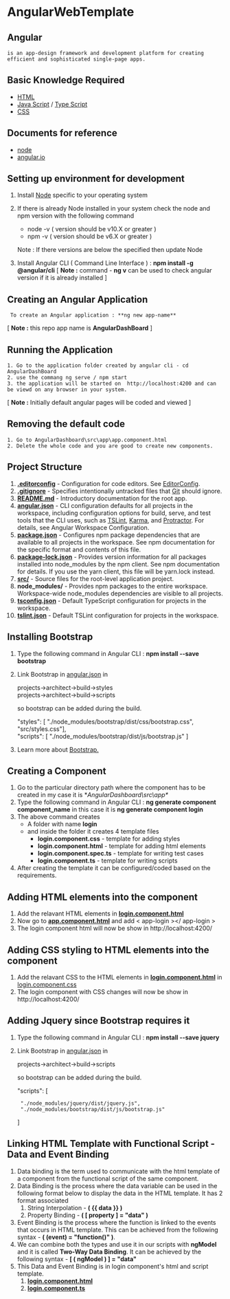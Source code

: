 # AngularWebTemplate
## Angular 
    is an app-design framework and development platform for creating efficient and sophisticated single-page apps.

## Basic Knowledge Required
* [HTML](https://developer.mozilla.org/en-US/docs/Learn/HTML)
* [Java Script](https://developer.mozilla.org/en-US/docs/Web/JavaScript) / [Type Script](https://www.typescriptlang.org/docs/home.html)
* [CSS](https://developer.mozilla.org/en-US/docs/Web/CSS)

## Documents for reference 
* [node](https://nodejs.org/en/docs/)
* [angular.io](https://angular.io/docs)

## Setting up environment for development 
1. Install [Node](https://nodejs.org/en/download/) specific to your operating system 
2. If there is already Node installed in your system check the node and npm version with the following command

   *    node -v ( version should be v10.X or greater ) 
   *    npm -v ( version should be v6.X or greater )
  
    Note : If there versions are below the specified then update Node
3. Install Angular CLI ( Command Line Interface ) : **npm install -g @angular/cli**
   [ **Note :** command - **ng v** can be used to check angular version if it is already installed ]

## Creating an Angular Application 
     To create an Angular application : **ng new app-name** 
[ **Note :** this repo app name is **AngularDashBoard** ]

## Running the Application

    1. Go to the application folder created by angular cli - cd AngularDashBoard
    2. use the commang ng serve / npm start 
    3. the application will be started on  http://localhost:4200 and can be viewd on any browser in your system.
   [ **Note :** Initially default angular pages will be coded and viewed ]

## Removing the default code 
    1. Go to AngularDashboard\src\app\app.component.html 
    2. Delete the whole code and you are good to create new components.

## Project Structure
1. [**.editorconfig**](https://github.com/anilsagart/AngularWebTemplate/blob/master/AngularDashboard/.editorconfig) - Configuration for code editors. See [EditorConfig](https://editorconfig.org/).
2. [**.gitignore**](https://github.com/anilsagart/AngularWebTemplate/blob/master/AngularDashboard/.gitignore) - Specifies intentionally untracked files that [Git](https://git-scm.com/) should ignore.
3. [**README.md**](https://github.com/anilsagart/AngularWebTemplate/blob/master/AngularDashboard/README.md) - Introductory documentation for the root app.
4. [**angular.json**](https://github.com/anilsagart/AngularWebTemplate/blob/master/AngularDashboard/angular.json) - CLI configuration defaults for all projects in the workspace, including configuration options for build, serve, and test tools that the CLI uses, such as [TSLint](https://palantir.github.io/tslint/), [Karma](https://karma-runner.github.io/latest/index.html), and [Protractor](http://www.protractortest.org/). For details, see Angular Workspace Configuration.
5. [**package.json**](https://github.com/anilsagart/AngularWebTemplate/blob/master/AngularDashboard/package.json) - Configures npm package dependencies that are available to all projects in the workspace. See npm documentation for the specific format and contents of this file.
6. [**package-lock.json**](https://github.com/anilsagart/AngularWebTemplate/blob/master/AngularDashboard/package-lock.json) - Provides version information for all packages installed into node_modules by the npm client. See npm documentation for details. If you use the yarn client, this file will be yarn.lock instead.
7. [**src/**](https://github.com/anilsagart/AngularWebTemplate/tree/master/AngularDashboard/src) - Source files for the root-level application project.
8. **node_modules/** - Provides npm packages to the entire workspace. Workspace-wide node_modules dependencies are visible to all projects.
9. [**tsconfig.json**](https://github.com/anilsagart/AngularWebTemplate/blob/master/AngularDashboard/tsconfig.json) - Default TypeScript configuration for projects in the workspace.
10. [**tslint.json**](https://github.com/anilsagart/AngularWebTemplate/blob/master/AngularDashboard/tslint.json) - Default TSLint configuration for projects in the workspace.

## Installing Bootstrap
1. Type the following command in Angular CLI : **npm install --save bootstrap**
2. Link Bootstrap in [angular.json](https://github.com/anilsagart/AngularWebTemplate/blob/master/AngularDashboard/angular.json) in 
  
    projects->architect->build->styles  
    projects->architect->build->scripts 

   so bootstrap can be added during the build. 

    "styles": [  "./node_modules/bootstrap/dist/css/bootstrap.css",
              "src/styles.css"],             
    "scripts": [
              "./node_modules/bootstrap/dist/js/bootstrap.js"
            ]
3. Learn more about [Bootstrap.](https://getbootstrap.com/docs/4.4/getting-started/introduction/)

## Creating a Component 
1. Go to the particular directory path where the component has to be created in my case it is **AngularDashboard\src\app\**
2. Type the following command in Angular CLI : **ng generate component component_name** in this case it is **ng generate component login**
3. The above command creates 
    * A folder with name **login**
    * and inside the folder it creates 4 template files 
      * **login.component.css** - template for adding styles
      * **login.component.html** - template for adding html elements
      * **login.component.spec.ts** - template for writing test cases 
      * **login.component.ts** - template for writing scripts
4. After creating the template it can be configured/coded based on the requirements.


## Adding HTML elements into the component 
1. Add the relavant HTML elements in [**login.component.html**](https://github.com/anilsagart/AngularWebTemplate/blob/master/AngularDashboard/src/app/login/login.component.html)
2. Now go to [**app.component.html**]() and add < app-login ></ app-login >
3. The login component html will now be show in http://localhost:4200/

## Adding CSS styling to HTML elements into the component 
1. Add the relavant CSS to the HTML elements in [**login.component.html**](https://github.com/anilsagart/AngularWebTemplate/blob/master/AngularDashboard/src/app/login/login.component.html) in [login.component.css](https://github.com/anilsagart/AngularWebTemplate/blob/master/AngularDashboard/src/app/app.component.css)
2. The login component with CSS changes will now be show in http://localhost:4200/


## Adding Jquery since Bootstrap requires it 
1. Type the following command in Angular CLI : **npm install --save jquery**
2. Link Bootstrap in [angular.json](https://github.com/anilsagart/AngularWebTemplate/blob/master/AngularDashboard/angular.json) in 
  
    projects->architect->build->scripts 

   so bootstrap can be added during the build. 

    "scripts": [
 
        "./node_modules/jquery/dist/jquery.js",
        "./node_modules/bootstrap/dist/js/bootstrap.js"
    ]

## Linking HTML Template with Functional Script - Data and Event Binding 
1. Data binding is the term used to communicate with the html template of a component from the functional script of the same component.
2. Data Binding is the process where the data variable can be used in the following format below to display the data in the HTML template. It has 2 format associated 
   1. String Interpolation - **( {{ data }} )**
   2. Property Binding - **( [ property ] = "data" )**
3. Event Binding is the process where the function is linked to the events that occurs in HTML template. 
    This can be achieved from the following syntax -  **( (event) = "function()" )**.
4. We can combine both the types and use it in our scripts with **ngModel** and it is called **Two-Way Data Binding**. It can be achieved by the following syntax - **[ ( ngModel ) ] = "data"**
5. This Data and Event Binding is in login component's html and script template.
   1.  [**login.component.html**](https://github.com/anilsagart/AngularWebTemplate/blob/master/AngularDashboard/src/app/login/login.component.html)
   2.   [**login.component.ts**](https://github.com/anilsagart/AngularWebTemplate/blob/master/AngularDashboard/src/app/login/login.component.ts)


